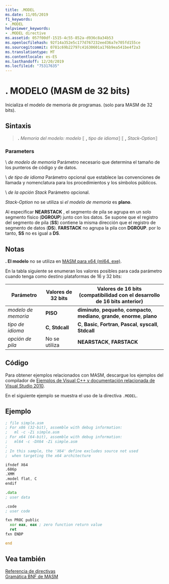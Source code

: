 ```yaml
---
title: .MODEL
ms.date: 11/05/2019
f1_keywords:
- .MODEL
helpviewer_keywords:
- .MODEL directive
ms.assetid: 057f00df-1515-4c55-852a-d936c8a34b53
ms.openlocfilehash: 92f14a352e5c177d767232eed36a7e705fd155ce
ms.sourcegitcommit: 0781c69b22797c41630601a176b9ea541be4f2a3
ms.translationtype: MT
ms.contentlocale: es-ES
ms.lasthandoff: 12/20/2019
ms.locfileid: "75317635"
---
```

# <a name="model-32-bit-masm"></a>. MODELO (MASM de 32 bits)

Inicializa el modelo de memoria de programas. (solo para MASM de 32 bits).

## <a name="syntax"></a>Sintaxis

> **.**  *Memoria del modelo: modelo* ⟦ __,__ *tipo de idioma*⟧ ⟦ __,__ *Stack-Option*⟧

### <a name="parameters"></a>Parameters

\ *de modelo de memoria*
Parámetro necesario que determina el tamaño de los punteros de código y de datos.

\ *de tipo de idioma*
Parámetro opcional que establece las convenciones de llamada y nomenclatura para los procedimientos y los símbolos públicos.

\ *de la opción Stack*
Parámetro opcional.

*Stack-Option* no se utiliza si *el modelo de memoria* es **plano**.

Al especificar **NEARSTACK** , el segmento de pila se agrupa en un solo segmento físico (**DGROUP**) junto con los datos. Se supone que el registro del segmento de pila (**SS**) contiene la misma dirección que el registro de segmento de datos (**DS**). **FARSTACK** no agrupa la pila con **DGROUP**. por lo tanto, **SS** no es igual a **DS**.

## <a name="remarks"></a>Notas

**. El modelo** no se utiliza en [MASM para x64 (ml64. exe)](masm-for-x64-ml64-exe.md).

En la tabla siguiente se enumeran los valores posibles para cada parámetro cuando tenga como destino plataformas de 16 y 32 bits:

|Parámetro|Valores de 32 bits|Valores de 16 bits (compatibilidad con el desarrollo de 16 bits anterior)|
|---------------|--------------------|----------------------------------------------------------------|
|*modelo de memoria*|**PISO**|**diminuto**, **pequeño**, **compacto**, **mediano**, **grande**, **enorme**, **plano**|
|*tipo de idioma*|**C**, **Stdcall**|**C**, **Basic**, **Fortran**, **Pascal**, **syscall**, **Stdcall**|
|*opción de pila*|No se utiliza|**NEARSTACK**, **FARSTACK**|

## <a name="code"></a>Código

Para obtener ejemplos relacionados con MASM, descargue los ejemplos del compilador de [Ejemplos de Visual C++ y documentación relacionada de Visual Studio 2010](https://go.microsoft.com/fwlink/p/?linkid=178749).

En el siguiente ejemplo se muestra el uso de la directiva `.MODEL`.

## <a name="example"></a>Ejemplo

```asm
; file simple.asm
; For x86 (32-bit), assemble with debug information:
;   ml -c -Zi simple.asm
; For x64 (64-bit), assemble with debug information:
;   ml64 -c -DX64 -Zi simple.asm
;
; In this sample, the 'X64' define excludes source not used
;  when targeting the x64 architecture

ifndef X64
.686p
.XMM
.model flat, C
endif

.data
; user data

.code
; user code

fxn PROC public
  xor eax, eax ; zero function return value
  ret
fxn ENDP

end
```

## <a name="see-also"></a>Vea también

[Referencia de directivas](directives-reference.md)\
[Gramática BNF de MASM](masm-bnf-grammar.md)

